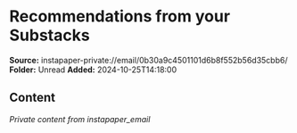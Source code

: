 # Recommendations from your Substacks

**Source:** instapaper-private://email/0b30a9c4501101d6b8f552b56d35cbb6/
**Folder:** Unread
**Added:** 2024-10-25T14:18:00




## Content
*Private content from instapaper_email*

